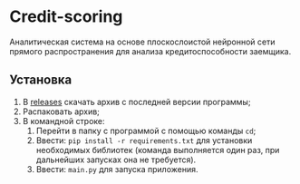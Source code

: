 # Credit-scoring
Аналитическая система на основе плоскослоистой нейронной сети прямого распространения для анализа кредитоспособности заемщика.

## Установка

1. В [releases](https://github.com/snikitin-de/Credit-scoring/releases) скачать архив с последней версии программы;
2. Распаковать архив;
3. В командной строке:
   1. Перейти в папку с программой с помощью команды `cd`;
   2. Ввести: `pip install -r requirements.txt` для установки необходимых библиотек (команда выполняется один раз, при дальнейших запусках она не требуется).
   3. Ввести: `main.py` для запуска приложения.

